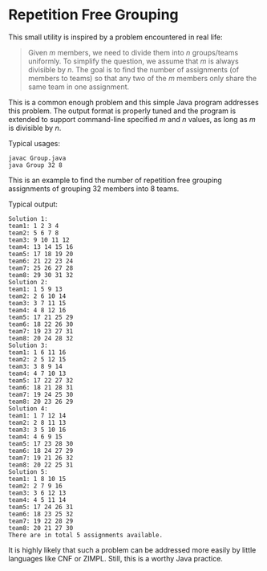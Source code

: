 # Repetition Free Grouping

This small utility is inspired by a problem encountered in real life:
> Given _m_ members, we need to divide them into _n_ groups/teams uniformly. To simplify the question, we assume that _m_ is always divisible by _n_.
> The goal is to find the number of assignments (of members to teams) so that any two of the _m_ members only share the same team in one assignment. 

This is a common enough problem and this simple Java program addresses this problem. The output format is properly tuned and the program is extended to support command-line specified _m_ and _n_ values, as long as _m_ is divisible by _n_. 

Typical usages:
```
javac Group.java
java Group 32 8
```
This is an example to find the number of repetition free grouping assignments of grouping 32 members into 8 teams. 

Typical output:
```
Solution 1: 
team1: 1 2 3 4 
team2: 5 6 7 8 
team3: 9 10 11 12 
team4: 13 14 15 16 
team5: 17 18 19 20 
team6: 21 22 23 24 
team7: 25 26 27 28 
team8: 29 30 31 32 
Solution 2: 
team1: 1 5 9 13 
team2: 2 6 10 14 
team3: 3 7 11 15 
team4: 4 8 12 16 
team5: 17 21 25 29 
team6: 18 22 26 30 
team7: 19 23 27 31 
team8: 20 24 28 32 
Solution 3: 
team1: 1 6 11 16 
team2: 2 5 12 15 
team3: 3 8 9 14 
team4: 4 7 10 13 
team5: 17 22 27 32 
team6: 18 21 28 31 
team7: 19 24 25 30 
team8: 20 23 26 29 
Solution 4: 
team1: 1 7 12 14 
team2: 2 8 11 13 
team3: 3 5 10 16 
team4: 4 6 9 15 
team5: 17 23 28 30 
team6: 18 24 27 29 
team7: 19 21 26 32 
team8: 20 22 25 31 
Solution 5: 
team1: 1 8 10 15 
team2: 2 7 9 16 
team3: 3 6 12 13 
team4: 4 5 11 14 
team5: 17 24 26 31 
team6: 18 23 25 32 
team7: 19 22 28 29 
team8: 20 21 27 30 
There are in total 5 assignments available. 
```

It is highly likely that such a problem can be addressed more easily by little languages like CNF or ZIMPL. Still, this is a worthy Java practice.

